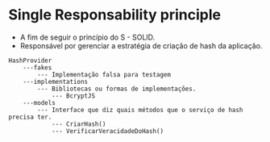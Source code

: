 # Single Responsability principle

* A fim de seguir o princípio do S - SOLID.
* Responsável por gerenciar a estratégia de criação de hash da aplicação.

```
HashProvider
    ---fakes
        --- Implementação falsa para testagem
    ---implementations
        --- Bibliotecas ou formas de implementações.
            --- BcryptJS
    ---models
        --- Interface que diz quais métodos que o serviço de hash precisa ter.
            --- CriarHash()
            --- VerificarVeracidadeDoHash()
```
